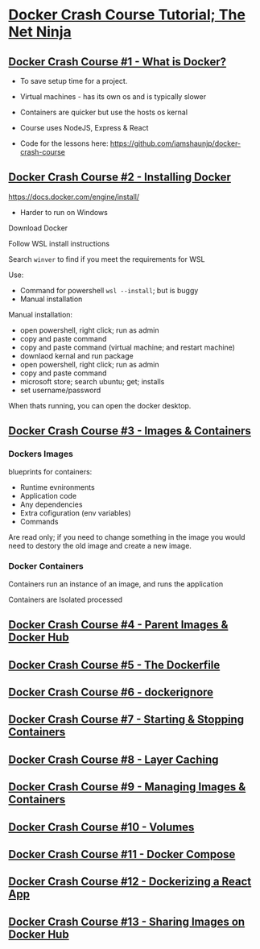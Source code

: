 # [Docker Crash Course Tutorial; The Net Ninja](https://www.youtube.com/playlist?list=PL4cUxeGkcC9hxjeEtdHFNYMtCpjNBm3h7)

## [Docker Crash Course #1 - What is Docker?](https://www.youtube.com/watch?v=31ieHmcTUOk&list=PL4cUxeGkcC9hxjeEtdHFNYMtCpjNBm3h7&index=1)

- To save setup time for a project.
- Virtual machines - has its own os and is typically slower
- Containers are quicker but use the hosts os kernal

- Course uses NodeJS, Express & React

- Code for the lessons here: https://github.com/iamshaunjp/docker-crash-course

## [Docker Crash Course #2 - Installing Docker](https://www.youtube.com/watch?v=8Ev1aXl7TGY&list=PL4cUxeGkcC9hxjeEtdHFNYMtCpjNBm3h7&index=2)

https://docs.docker.com/engine/install/

- Harder to run on Windows

Download Docker

Follow WSL install instructions

Search `winver` to find if you meet the requirements for WSL

Use: 

- Command for powershell `wsl --install`; but is buggy
- Manual installation

Manual installation: 

- open powershell, right click; run as admin
- copy and paste command
- copy and paste command (virtual machine; and restart machine)
- downlaod kernal and run package
- open powershell, right click; run as admin
- copy and paste command
- microsoft store; search ubuntu; get; installs
- set username/password

When thats running, you can open the docker desktop.

<!-- 

Not part of the course but useful to know....

### How do I know if Docker is installed Linux?

To check if you have Docker installed, run command `docker ps` or `docker info` on a terminal screen to verify it is installed and running. 

-->

## [Docker Crash Course #3 - Images & Containers](https://www.youtube.com/watch?v=hhfrFvuHRPU&list=PL4cUxeGkcC9hxjeEtdHFNYMtCpjNBm3h7&index=3)

### Dockers Images

blueprints for containers:

- Runtime evnironments
- Application code
- Any dependencies
- Extra cofiguration (env variables)
- Commands

Are read only; if you need to change something in the image you would need to destory the old image and create a new image.

### Docker Containers

Containers run an instance of an image, and runs the application

Containers are Isolated processed

## [Docker Crash Course #4 - Parent Images & Docker Hub](https://www.youtube.com/watch?v=ZVQmnziXEpA&list=PL4cUxeGkcC9hxjeEtdHFNYMtCpjNBm3h7&index=4)

## [Docker Crash Course #5 - The Dockerfile]()

## [Docker Crash Course #6 - dockerignore]()

## [Docker Crash Course #7 - Starting & Stopping Containers]()

## [Docker Crash Course #8 - Layer Caching]()

## [Docker Crash Course #9 - Managing Images & Containers]()

## [Docker Crash Course #10 - Volumes]()

## [Docker Crash Course #11 - Docker Compose]()

## [Docker Crash Course #12 - Dockerizing a React App]()

## [Docker Crash Course #13 - Sharing Images on Docker Hub]()

